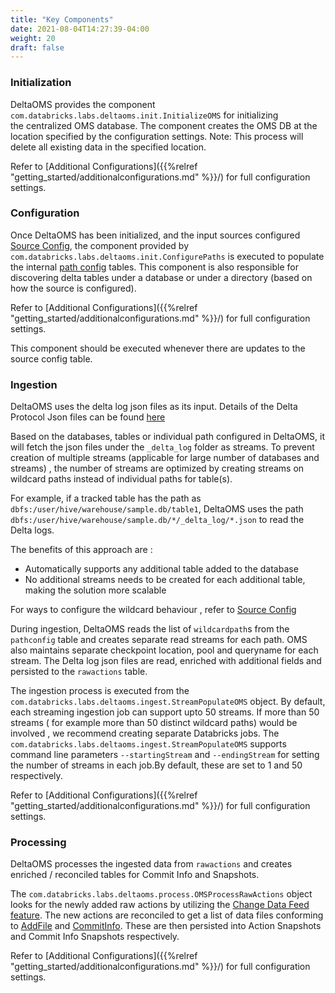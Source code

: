 ```yaml
---
title: "Key Components"
date: 2021-08-04T14:27:39-04:00
weight: 20
draft: false
---
```


### Initialization

DeltaOMS provides the component `com.databricks.labs.deltaoms.init.InitializeOMS` for initializing  
the centralized OMS database. The component creates the OMS DB at the location specified by the configuration settings.
Note: This process will delete all existing data in the specified location.

Refer to [Additional Configurations]({{%relref "getting_started/additionalconfigurations.md" %}}/) for full configuration settings.

### Configuration

Once DeltaOMS has been initialized, and the input sources configured [Source Config](#source-config), 
the component provided by `com.databricks.labs.deltaoms.init.ConfigurePaths` is executed to 
populate the internal [path config](#path-config) tables. This component is also responsible for 
discovering delta tables under a database or under a directory (based on how the source is configured).

Refer to [Additional Configurations]({{%relref "getting_started/additionalconfigurations.md" %}}/) for full configuration settings.

This component should be executed whenever there are updates to the source config table.

### Ingestion

DeltaOMS uses the delta log json files as its input. Details of the Delta Protocol Json files 
can be found [here](https://github.com/delta-io/delta/blob/master/PROTOCOL.md#file-types) 

Based on the databases, tables or individual path configured in DeltaOMS, it will fetch the 
json files under the `_delta_log` folder as streams. To prevent creation of multiple streams 
(applicable for large number of databases and streams) , the number of streams are optimized by 
creating streams on wildcard paths instead of individual paths for table(s).

For example, if a tracked table has the path as
`dbfs:/user/hive/warehouse/sample.db/table1`, DeltaOMS uses the path 
`dbfs:/user/hive/warehouse/sample.db/*/_delta_log/*.json` to read the Delta logs.

The benefits of this approach are :
- Automatically supports any additional table added to the database
- No additional streams needs to be created for each additional table, making the solution more scalable

For ways to configure the wildcard behaviour , refer to [Source Config](#source-config)

During ingestion, DeltaOMS reads the list of `wildcardpath`s from the `pathconfig` table and 
creates separate read streams for each path. OMS also maintains separate checkpoint location, pool 
and queryname for each stream. The Delta log json files are read, enriched with additional fields 
and persisted to the `rawactions` table.

The ingestion process is executed from the `com.databricks.labs.deltaoms.ingest.StreamPopulateOMS` 
object. By default, each streaming ingestion job can support upto 50 streams. If more than 50 
streams ( for example more than 50 distinct wildcard paths) would be involved , we recommend 
creating separate Databricks jobs. The `com.databricks.labs.deltaoms.ingest.StreamPopulateOMS` 
supports command line parameters `--startingStream` and `--endingStream` for setting the 
number of streams in each job.By default, these are set to 1 and 50 respectively.

Refer to [Additional Configurations]({{%relref "getting_started/additionalconfigurations.md" %}}/) for full configuration settings.

### Processing

DeltaOMS processes the ingested data from `rawactions` and creates enriched / reconciled tables 
for Commit Info and Snapshots.

The `com.databricks.labs.deltaoms.process.OMSProcessRawActions` object looks for the newly added 
raw actions by utilizing the 
[Change Data Feed feature](https://docs.databricks.com/delta/delta-change-data-feed.html). 
The new actions are reconciled to get a list of data files conforming to 
 [AddFile](https://github.com/delta-io/delta/blob/master/PROTOCOL.md#add-file-and-remove-file)
and [CommitInfo](https://github.com/delta-io/delta/blob/master/PROTOCOL.md#commit-provenance-information). 
These are then persisted into Action Snapshots and Commit Info Snapshots respectively. 

Refer to [Additional Configurations]({{%relref "getting_started/additionalconfigurations.md" %}}/) for full configuration settings.
